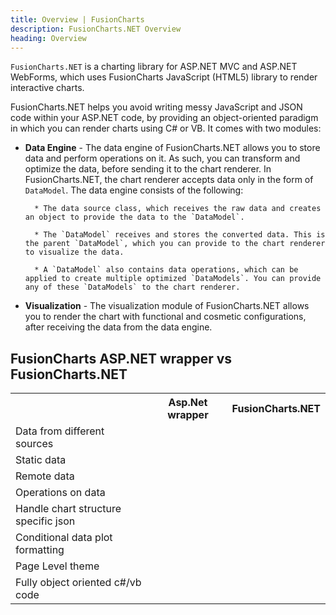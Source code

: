 ```yaml
---
title: Overview | FusionCharts
description: FusionCharts.NET Overview
heading: Overview
---
```


`FusionCharts.NET` is a charting library for ASP.NET MVC and ASP.NET WebForms, which uses FusionCharts JavaScript (HTML5) library to render interactive charts.

FusionCharts.NET helps you avoid writing messy JavaScript and JSON code within your ASP.NET code, by providing an object-oriented paradigm in which you can render charts using C# or VB. It comes with two modules:

- **Data Engine** - The data engine of FusionCharts.NET allows you to store data and perform operations on it. As such, you can transform and optimize the data, before sending it to the chart renderer. In FusionCharts.NET, the chart renderer accepts data only in the form of `DataModel`. The data engine consists of the following:

      	* The data source class, which receives the raw data and creates an object to provide the data to the `DataModel`.

      	* The `DataModel` receives and stores the converted data. This is the parent `DataModel`, which you can provide to the chart renderer to visualize the data.

      	* A `DataModel` also contains data operations, which can be applied to create multiple optimized `DataModels`. You can provide any of these `DataModels` to the chart renderer.

- **Visualization** - The visualization module of FusionCharts.NET allows you to render the chart with functional and cosmetic configurations, after receiving the data from the data engine.

## FusionCharts ASP.NET wrapper vs FusionCharts.NET

<table>
	<tr>
		<th></th>
		<th>Asp.Net wrapper</th>
		<th>FusionCharts.NET</th>
	</tr>
	<tr>
		<td>Data from different sources</td>
		<td><i class="fc_cross_covered" style="color: #48b884 !important; font-size: 25px;"></i></td>
		<td><i class="fc_select" style="color: #48b884 !important; font-size: 25px;"></i></td>
	</tr>
	<tr>
		<td>Static data</td>
		<td><i class="fc_select" style="font-size: 25px; color: #bcbccf"></i></td>
		<td><i class="fc_select" style="color: #48b884 !important; font-size: 25px;"></i></td>
	</tr>
	<tr>
		<td>Remote data</td>
		<td><i class="fc_cross_covered" style="font-size: 25px; color: #bcbccf"></i></td>
		<td><i class="fc_select" style="color: #48b884 !important; font-size: 25px;"></i></td>
	</tr>
	<tr>
		<td>Operations on data</td>
		<td><i class="fc_cross_covered" style="font-size: 25px; color: #bcbccf"></i></td>
		<td><i class="fc_select" style="color: #48b884 !important; font-size: 25px;"></i></td>
	</tr>
	<tr>
		<td>Handle chart structure specific json</td>
		<td><i class="fc_cross_covered" style="font-size: 25px; color: #bcbccf"></i></td>
		<td><i class="fc_select" style="color: #48b884 !important; font-size: 25px;"></i></td>
	</tr>
	<tr>
		<td>Conditional data plot formatting</td>
		<td><i class="fc_cross_covered" style="font-size: 25px; color: #bcbccf"></i></td>
		<td><i class="fc_select" style="color: #48b884 !important; font-size: 25px;"></i></td>
	</tr>
	<tr>
		<td>Page Level theme</td>
		<td><i class="fc_cross_covered" style="font-size: 25px; color: #bcbccf"></i></td>
		<td><i class="fc_select" style="color: #48b884 !important; font-size: 25px;"></i></td>
	</tr>
	<tr>
		<td>Fully object oriented c#/vb code</td>
		<td><i class="fc_cross_covered" style="font-size: 25px; color: #bcbccf"></i></td>
		<td><i class="fc_select" style="color: #48b884 !important; font-size: 25px;"></i></td>
	</tr>
</table>
